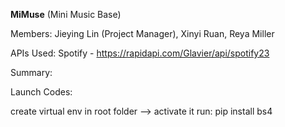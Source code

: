 **MiMuse** (Mini Music Base)

Members: Jieying Lin (Project Manager), Xinyi Ruan, Reya Miller

APIs Used:  Spotify - https://rapidapi.com/Glavier/api/spotify23 

Summary: 

Launch Codes:

create virtual env in root folder --> activate it
run: pip install bs4
